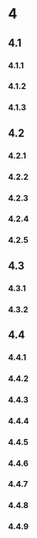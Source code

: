 # 4

## 4.1

### 4.1.1

### 4.1.2

### 4.1.3

## 4.2

### 4.2.1

### 4.2.2

### 4.2.3

### 4.2.4

### 4.2.5

## 4.3

### 4.3.1

### 4.3.2

## 4.4

### 4.4.1

### 4.4.2

### 4.4.3

### 4.4.4

### 4.4.5

### 4.4.6

### 4.4.7

### 4.4.8

### 4.4.9
